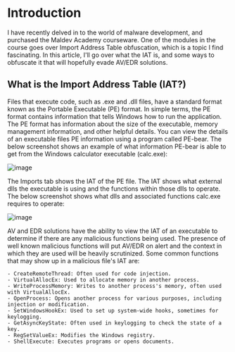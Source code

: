 # Introduction

I have recently delved in to the world of malware development, and purchased the Maldev Academy courseware. One of the modules in the course goes over Import Address Table obfuscation, which is a topic I find fascinating. In this article, I'll go over what the IAT is, and some ways to obfuscate it that will hopefully evade AV/EDR solutions.

## What is the Import Address Table (IAT?)

Files that execute code, such as .exe and .dll files, have a standard format known as the Portable Executable (PE) format. In simple terms, the PE format contains information that tells Windows how to run the application. The PE format has information about the size of the executable, memory management information, and other helpful details. You can view the details of an executable files PE information using a program called PE-bear. The below screenshot shows an example of what information PE-bear is able to get from the Windows calculator executable (calc.exe):

![image](https://github.com/eXcal1bur589/excal1bur589.github.io/assets/79113755/7498a76e-4b22-4637-975a-d6f51c20588c)

The Imports tab shows the IAT of the PE file. The IAT shows what external dlls the executable is using and the functions within those dlls to operate. The below screenshot shows what dlls and associated functions calc.exe requires to operate:

![image](https://github.com/eXcal1bur589/excal1bur589.github.io/assets/79113755/adfc5e3a-492c-4f15-8e1b-acaffd250fd8)

AV and EDR solutions have the ability to view the IAT of an executable to determine if there are any malicious functions being used. The presence of well known malicious functions will put AV/EDR on alert and the context in which they are used will be heavily scrutinized. Some common functions that may show up in a malicious file's IAT are:

    - CreateRemoteThread: Often used for code injection.
    - VirtualAllocEx: Used to allocate memory in another process.
    - WriteProcessMemory: Writes to another process's memory, often used with VirtualAllocEx.
    - OpenProcess: Opens another process for various purposes, including injection or modification.
    - SetWindowsHookEx: Used to set up system-wide hooks, sometimes for keylogging.
    - GetAsyncKeyState: Often used in keylogging to check the state of a key.
    - RegSetValueEx: Modifies the Windows registry.
    - ShellExecute: Executes programs or opens documents.
